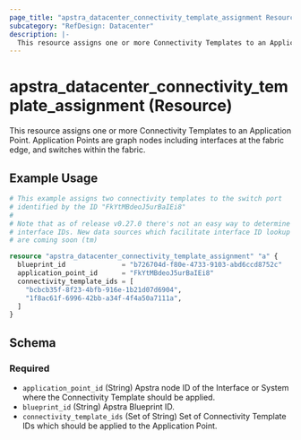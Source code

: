 ```yaml
---
page_title: "apstra_datacenter_connectivity_template_assignment Resource - terraform-provider-apstra"
subcategory: "RefDesign: Datacenter"
description: |-
  This resource assigns one or more Connectivity Templates to an Application Point. Application Points are graph nodes including interfaces at the fabric edge, and switches within the fabric.
---
```


# apstra_datacenter_connectivity_template_assignment (Resource)

This resource assigns one or more Connectivity Templates to an Application Point. Application Points are graph nodes including interfaces at the fabric edge, and switches within the fabric.


## Example Usage

```terraform
# This example assigns two connectivity templates to the switch port
# identified by the ID "FkYtMBdeoJ5urBaIEi8"
#
# Note that as of release v0.27.0 there's not an easy way to determine
# interface IDs. New data sources which facilitate interface ID lookup
# are coming soon (tm)

resource "apstra_datacenter_connectivity_template_assignment" "a" {
  blueprint_id              = "b726704d-f80e-4733-9103-abd6ccd8752c"
  application_point_id      = "FkYtMBdeoJ5urBaIEi8"
  connectivity_template_ids = [
    "bcbcb35f-8f23-4bfb-916e-1b21d07d6904",
    "1f8ac61f-6996-42bb-a34f-4f4a50a7111a",
  ]
}
```

<!-- schema generated by tfplugindocs -->
## Schema

### Required

- `application_point_id` (String) Apstra node ID of the Interface or System where the Connectivity Template should be applied.
- `blueprint_id` (String) Apstra Blueprint ID.
- `connectivity_template_ids` (Set of String) Set of Connectivity Template IDs which should be applied to the Application Point.
